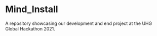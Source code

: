 # Mind_Install
A repository showcasing our development and end project at the UHG Global Hackathon 2021.
